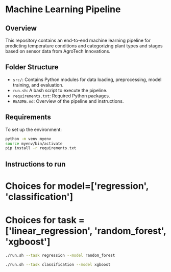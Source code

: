 # Machine Learning Pipeline

## Overview
This repository contains an end-to-end machine learning pipeline for predicting temperature conditions and categorizing plant types and stages based on sensor data from AgroTech Innovations.

## Folder Structure
- `src/`: Contains Python modules for data loading, preprocessing, model training, and evaluation.
- `run.sh`: A bash script to execute the pipeline.
- `requirements.txt`: Required Python packages.
- `README.md`: Overview of the pipeline and instructions.

## Requirements
To set up the environment:
```bash
python -m venv myenv
source myenv/bin/activate 
pip install -r requirements.txt
```

## Instructions to run
# Choices for model=['regression', 'classification']
# Choices for task = ['linear_regression', 'random_forest', 'xgboost']
```bash 
./run.sh --task regression --model random_forest  

./run.sh --task classification --model xgboost  
```